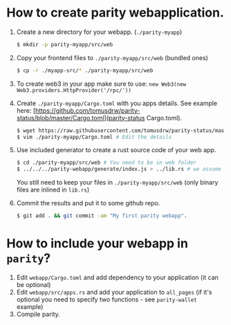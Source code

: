 # How to create parity webapplication.
1. Create a new directory for your webapp. (`./parity-myapp`)

   ```bash
   $ mkdir -p parity-myapp/src/web
   ```

1. Copy your frontend files to `./parity-myapp/src/web` (bundled ones)

   ```bash
   $ cp -r ./myapp-src/* ./parity-myapp/src/web
   ```

1. To create web3 in your app make sure to use: `new Web3(new Web3.providers.HttpProvider('/rpc/'))`
1. Create `./parity-myapp/Cargo.toml` with you apps details. See example here: [https://github.com/tomusdrw/parity-status/blob/master/Cargo.toml](parity-status Cargo.toml).

   ```bash
   $ wget https://raw.githubusercontent.com/tomusdrw/parity-status/master/Cargo.toml -O ./parity-myapp/Cargo.toml
   $ vim ./parity-myapp/Cargo.toml # Edit the details
   ```

1. Use included generator to create a rust source code of your web app.

   ```bash
   $ cd ./parity-myapp/src/web # You need to be in web folder
   $ ../../../parity-webapp/generate/index.js > ../lib.rs # we assume that you have `parity-webapp` repo
   ```

   You still need to keep your files in `./parity-myapp/src/web` (only binary files are inlined in `lib.rs`)

1. Commit the results and put it to some github repo.

   ```bash
   $ git add . && git commit -am "My first parity webapp".
   ```

# How to include your webapp in `parity`?
1. Edit `webapp/Cargo.toml` and add dependency to your application (it can be optional)
1. Edit `webapp/src/apps.rs` and add your application to `all_pages` (if it's optional you need to specify two functions - see `parity-wallet` example)
1. Compile parity.
